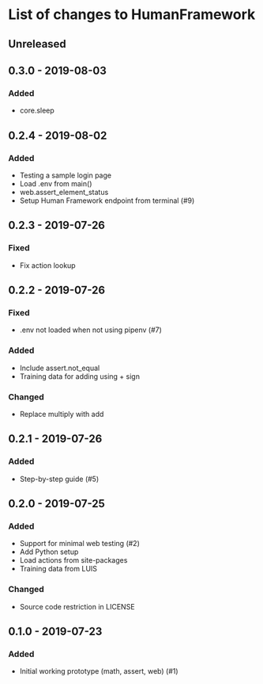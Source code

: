# List of changes to HumanFramework

## Unreleased

## 0.3.0 - 2019-08-03
### Added
- core.sleep

## 0.2.4 - 2019-08-02
### Added
- Testing a sample login page
- Load .env from main()
- web.assert_element_status
- Setup Human Framework endpoint from terminal (#9)

## 0.2.3 - 2019-07-26
### Fixed
- Fix action lookup

## 0.2.2 - 2019-07-26
### Fixed
- .env not loaded when not using pipenv (#7)

### Added 
- Include assert.not_equal
- Training data for adding using + sign

### Changed
- Replace multiply with add

## 0.2.1 - 2019-07-26
### Added
- Step-by-step guide (#5)

## 0.2.0 - 2019-07-25
### Added
- Support for minimal web testing (#2)
- Add Python setup
- Load actions from site-packages
- Training data from LUIS

### Changed
- Source code restriction in LICENSE

## 0.1.0 - 2019-07-23
### Added
- Initial working prototype (math, assert, web) (#1)
